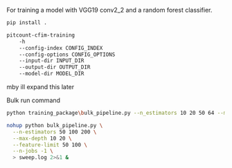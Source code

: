 For training a model with VGG19 conv2_2 and a random forest classifier.

```bash
pip install .
```

```bash
pitcount-cfim-training 
    -h
    --config-index CONFIG_INDEX
    --config-options CONFIG_OPTIONS
    --input-dir INPUT_DIR
    --output-dir OUTPUT_DIR
    --model-dir MODEL_DIR
```
mby ill expand this later


Bulk run command
```bash
python training_package\bulk_pipeline.py --n_estimators 10 20 50 64 --max_depth 10 20 --feature_limit 20 30 0.3 0.5 --n_jobs -1 --n_components 10 20 30 --image_size 256 512 --max_images 5 10 15
```

```bash
nohup python bulk_pipeline.py \
  --n‐estimators 50 100 200 \
  --max‐depth 10 20 \
  --feature‐limit 50 100 \
  --n‐jobs -1 \
  > sweep.log 2>&1 &
```